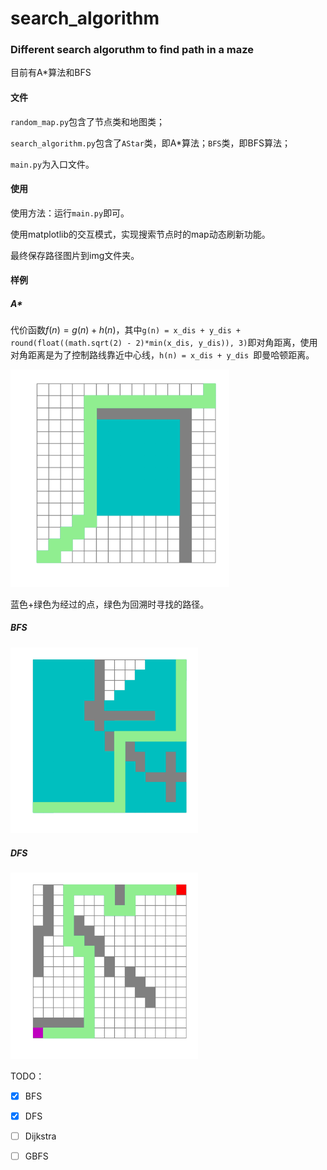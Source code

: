 # search_algorithm
### Different search algoruthm to find path in a maze

目前有A*算法和BFS



#### 文件

`random_map.py`包含了节点类和地图类；

`search_algorithm.py`包含了`AStar`类，即A*算法；`BFS`类，即BFS算法；

`main.py`为入口文件。



#### 使用

使用方法：运行`main.py`即可。

使用matplotlib的交互模式，实现搜索节点时的map动态刷新功能。

最终保存路径图片到img文件夹。



#### 样例

##### A*

代价函数$f(n) = g(n)+h(n)$，其中`g(n) = x_dis + y_dis + round(float((math.sqrt(2) - 2)*min(x_dis, y_dis)), 3)`即对角距离，使用对角距离是为了控制路线靠近中心线，`h(n) = x_dis + y_dis `即曼哈顿距离。

<img src="img/AStar.png" alt="A*示例" style="zoom:70%;" />

蓝色+绿色为经过的点，绿色为回溯时寻找的路径。

##### BFS

<img src="img/BFS.png" alt="BFS示例" style="zoom:60%;" />

##### DFS

<img src="img/DFS.png" alt="DFS示例" style="zoom:60%;" />



TODO：

- [x] BFS
- [x] DFS
- [ ] Dijkstra
- [ ] GBFS

